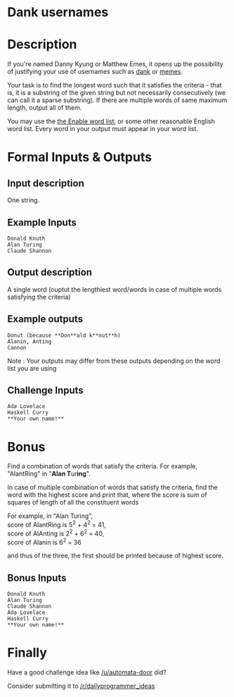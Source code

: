 # Dank usernames
<div class="md"><h1>Description</h1>
<p>If you're named Danny Kyung or Matthew Emes, it opens up the possibility of justifying your use of usernames such as <a href="https://github.com/dank">dank</a> or <a href="https://github.com/memes">memes</a>.</p>
<p>Your task is to find the longest word such that it satisfies the criteria - that is, it is a substring of the given string but not necessarily consecutively (we can call it a sparse substring). 
If there are multiple words of same maximum length, output all of them.</p>
<p>You may use the <a href="http://norvig.com/ngrams/enable1.txt">the Enable word list</a>, or some other reasonable English word list. Every word in your output must appear in your word list.</p>
<h1>Formal Inputs &amp; Outputs</h1>
<h2>Input description</h2>
<p>One string.</p>
<h2>Example Inputs</h2>
<pre><code>Donald Knuth
Alan Turing
Claude Shannon
</code></pre>
<h2>Output description</h2>
<p>A single word (ouptut the lengthiest word/words in case of multiple words satisfying the criteria)</p>
<h2>Example outputs</h2>
<pre><code>Donut (because **Don**ald k**nut**h)
Alanin, Anting
Cannon
</code></pre>
<p>Note : Your outputs may differ from these outputs depending on the word list you are using</p>
<h2>Challenge Inputs</h2>
<pre><code>Ada Lovelace
Haskell Curry
**Your own name!**
</code></pre>
<h1>Bonus</h1>
<p>Find a combination of words that satisfy the criteria. For example, "AlantRing" in "<strong>Alan T</strong>ur<strong>ing</strong>".</p>
<p>In case of multiple combination of words that satisfy the criteria, find the word with the highest score and print that, where the score is sum of squares of length of all the constituent words</p>
<p>For example, in "Alan Turing",<br/>
score of AlantRing is  5<sup>2</sup> + 4<sup>2</sup> = 41,<br/>
score of AlAnting is 2<sup>2</sup> + 6<sup>2</sup> = 40,<br/>
score of Alanin is 6<sup>2</sup> = 36</p>
<p>and thus of the three, the first should be printed because of highest score.</p>
<h2>Bonus Inputs</h2>
<pre><code>Donald Knuth
Alan Turing
Claude Shannon
Ada Lovelace
Haskell Curry
**Your own name!**
</code></pre>
<h1>Finally</h1>
<p>Have a good challenge idea like <a href="/u/automata-door">/u/automata-door</a> did?</p>
<p>Consider submitting it to <a href="/r/dailyprogrammer_ideas">/r/dailyprogrammer_ideas</a></p>
</div>
